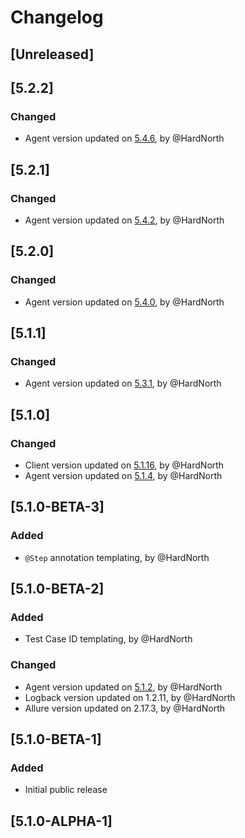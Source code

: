 # Changelog

## [Unreleased]

## [5.2.2]
### Changed
- Agent version updated on [5.4.6](https://github.com/reportportal/agent-java-testng/releases/tag/5.4.6), by @HardNorth

## [5.2.1]
### Changed
- Agent version updated on [5.4.2](https://github.com/reportportal/agent-java-testng/releases/tag/5.4.2), by @HardNorth

## [5.2.0]
### Changed
- Agent version updated on [5.4.0](https://github.com/reportportal/agent-java-testng/releases/tag/5.4.0), by @HardNorth

## [5.1.1]
### Changed
- Agent version updated on [5.3.1](https://github.com/reportportal/agent-java-testng/releases/tag/5.3.1), by @HardNorth

## [5.1.0]
### Changed
- Client version updated on [5.1.16](https://github.com/reportportal/client-java/releases/tag/5.1.16), by @HardNorth
- Agent version updated on [5.1.4](https://github.com/reportportal/agent-java-testng/releases/tag/5.1.4), by @HardNorth

## [5.1.0-BETA-3]
### Added
- `@Step` annotation templating, by @HardNorth

## [5.1.0-BETA-2]
### Added
- Test Case ID templating, by @HardNorth
### Changed
- Agent version updated on [5.1.2](https://github.com/reportportal/agent-java-testng/releases/tag/5.1.2), by @HardNorth
- Logback version updated on 1.2.11, by @HardNorth
- Allure version updated on 2.17.3, by @HardNorth

## [5.1.0-BETA-1]
### Added
- Initial public release

## [5.1.0-ALPHA-1]
